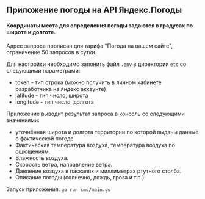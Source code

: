 ## Приложение погоды на API Яндекс.Погоды

#### Координаты места для определения погоды задаются в градусах по широте и долготе.
Адрес запроса прописан для тарифа "Погода на вашем сайте", ограничение 50 запросов в сутки.


Для настройки необходимо запонить файл `.env` в директории `etc` со следующими параметрами:
- token - тип строка (можно получить в личном кабинете разработчика на яндекс аккаунте)
- latitude - тип число, широта
- longitude - тип число, долгота

Приложение выводит результат запроса в консоль со следующими значениями:
- уточнённая широта и долгота территории по которой выданы данные о фактической погоде
- Фактическая температура воздуха, температура воздуха по ощющениям.
- Влажность воздуха.
- Скорость ветра, направление ветра.
- Давление воздуха в паскалях и миллиметрах ртутного столба.
- Описание погоды (солнечно, дождь, гроза и т.п.)

Запуск приложения: ```go run cmd/main.go```